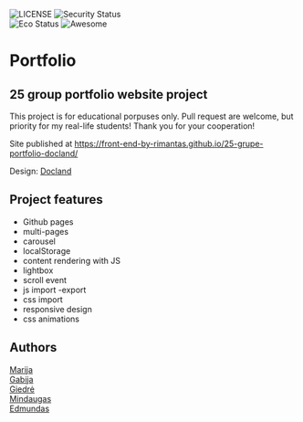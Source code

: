 ![LICENSE](https://img.shields.io/badge/license-MIT-blue.svg?style=flat-square)
![Security Status](https://img.shields.io/security-headers?label=Security&url=https%3A%2F%2Fgithub.com&style=flat-square)<br>
![Eco Status](https://img.shields.io/badge/ECO-Friendly-green.svg)
![Awesome](https://cdn.rawgit.com/sindresorhus/awesome/d7305f38d29fed78fa85652e3a63e154dd8e8829/media/badge.svg)

# Portfolio

## 25 group portfolio website project

This project is for educational porpuses only. Pull request are welcome, but priority for my real-life students! Thank you for your cooperation!

Site published at https://front-end-by-rimantas.github.io/25-grupe-portfolio-docland/

Design: [Docland](https://themelooks.org/demo/docland/html/home-course.html)

## Project features

-   Github pages
-   multi-pages
-   carousel
-   localStorage
-   content rendering with JS
-   lightbox
-   scroll event
-   js import -export
-   css import
-   responsive design
-   css animations

## Authors

[Marija](https://github.com/mareidu)<br>
[Gabija](https://github.com/gabijaatmanaviciute)<br>
[Giedrė](https://github.com/giedrotie)<br>
[Mindaugas](https://github.com/camel25)<br>
[Edmundas](https://github.com/trickerltu)<br>